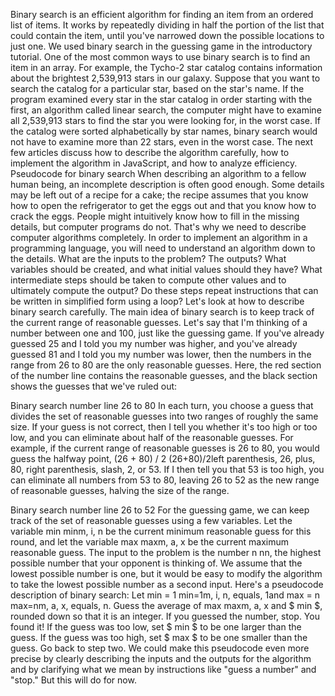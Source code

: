Binary search is an efficient algorithm for finding an item from an ordered list of items. It works by repeatedly dividing in half the portion of the list that could contain the item, until you've narrowed down the possible locations to just one. We used binary search in the guessing game in the introductory tutorial.
One of the most common ways to use binary search is to find an item in an array. For example, the Tycho-2 star catalog contains information about the brightest 2,539,913 stars in our galaxy. Suppose that you want to search the catalog for a particular star, based on the star's name. If the program examined every star in the star catalog in order starting with the first, an algorithm called linear search, the computer might have to examine all 2,539,913 stars to find the star you were looking for, in the worst case. If the catalog were sorted alphabetically by star names, binary search would not have to examine more than 22 stars, even in the worst case.
The next few articles discuss how to describe the algorithm carefully, how to implement the algorithm in JavaScript, and how to analyze efficiency.
Pseudocode for binary search
When describing an algorithm to a fellow human being, an incomplete description is often good enough. Some details may be left out of a recipe for a cake; the recipe assumes that you know how to open the refrigerator to get the eggs out and that you know how to crack the eggs. People might intuitively know how to fill in the missing details, but computer programs do not. That's why we need to describe computer algorithms completely.
In order to implement an algorithm in a programming language, you will need to understand an algorithm down to the details. What are the inputs to the problem? The outputs? What variables should be created, and what initial values should they have? What intermediate steps should be taken to compute other values and to ultimately compute the output? Do these steps repeat instructions that can be written in simplified form using a loop?
Let's look at how to describe binary search carefully. The main idea of binary search is to keep track of the current range of reasonable guesses. Let's say that I'm thinking of a number between one and 100, just like the guessing game. If you've already guessed 25 and I told you my number was higher, and you've already guessed 81 and I told you my number was lower, then the numbers in the range from 26 to 80 are the only reasonable guesses. Here, the red section of the number line contains the reasonable guesses, and the black section shows the guesses that we've ruled out:

Binary search number line 26 to 80
In each turn, you choose a guess that divides the set of reasonable guesses into two ranges of roughly the same size. If your guess is not correct, then I tell you whether it's too high or too low, and you can eliminate about half of the reasonable guesses. For example, if the current range of reasonable guesses is 26 to 80, you would guess the halfway point, (26 + 80) / 2 (26+80)/2left parenthesis, 26, plus, 80, right parenthesis, slash, 2, or 53. If I then tell you that 53 is too high, you can eliminate all numbers from 53 to 80, leaving 26 to 52 as the new range of reasonable guesses, halving the size of the range.

Binary search number line 26 to 52
For the guessing game, we can keep track of the set of reasonable guesses using a few variables. Let the variable min minm, i, n be the current minimum reasonable guess for this round, and let the variable max maxm, a, x be the current maximum reasonable guess. The input to the problem is the number n nn, the highest possible number that your opponent is thinking of. We assume that the lowest possible number is one, but it would be easy to modify the algorithm to take the lowest possible number as a second input.
Here's a pseudocode description of binary search:
Let min = 1 min=1m, i, n, equals, 1and max = n max=nm, a, x, equals, n.
Guess the average of  max maxm, a, x and $ min $, rounded down so that it is an integer.
If you guessed the number, stop. You found it!
If the guess was too low, set $ min $ to be one larger than the guess.
If the guess was too high, set $ max $ to be one smaller than the guess.
Go back to step two.
We could make this pseudocode even more precise by clearly describing the inputs and the outputs for the algorithm and by clarifying what we mean by instructions like "guess a number" and "stop." But this will do for now.
